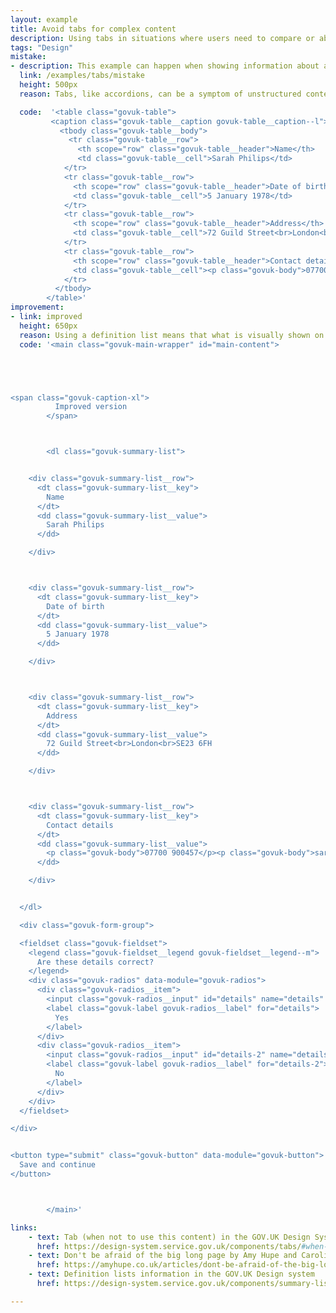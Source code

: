```yaml
---
layout: example
title: Avoid tabs for complex content
description: Using tabs in situations where users need to compare or absorb more information.
tags: "Design"
mistake:  
- description: This example can happen when showing information about a user that they need to compalre.
  link: /examples/tabs/mistake
  height: 500px
  reason: Tabs, like accordions, can be a symptom of unstructured content design. It also does not act as a tab in mobile view so is a unequal experience.

  code:  '<table class="govuk-table">
         <caption class="govuk-table__caption govuk-table__caption--l">Check previous details</caption>
           <tbody class="govuk-table__body">
             <tr class="govuk-table__row">
               <th scope="row" class="govuk-table__header">Name</th>
               <td class="govuk-table__cell">Sarah Philips</td>
            </tr>
            <tr class="govuk-table__row">
              <th scope="row" class="govuk-table__header">Date of birth</th>
              <td class="govuk-table__cell">5 January 1978</td>
            </tr>
            <tr class="govuk-table__row">
              <th scope="row" class="govuk-table__header">Address</th>
              <td class="govuk-table__cell">72 Guild Street<br>London<br>SE23 6FH</td>
            </tr>
            <tr class="govuk-table__row">
              <th scope="row" class="govuk-table__header">Contact details</th>
              <td class="govuk-table__cell"><p class="govuk-body">07700 900457</p><p class="govuk-body">sarah.phillips@example.com</p></td>
            </tr>
          </tbody>
        </table>'
improvement:
- link: improved
  height: 650px
  reason: Using a definition list means that what is visually shown on the page is more aligned with what is read out on a screen reader.
  code: '<main class="govuk-main-wrapper" id="main-content">





<span class="govuk-caption-xl">
          Improved version
        </span>



        <dl class="govuk-summary-list">


    <div class="govuk-summary-list__row">
      <dt class="govuk-summary-list__key">
        Name
      </dt>
      <dd class="govuk-summary-list__value">
        Sarah Philips
      </dd>

    </div>



    <div class="govuk-summary-list__row">
      <dt class="govuk-summary-list__key">
        Date of birth
      </dt>
      <dd class="govuk-summary-list__value">
        5 January 1978
      </dd>

    </div>



    <div class="govuk-summary-list__row">
      <dt class="govuk-summary-list__key">
        Address
      </dt>
      <dd class="govuk-summary-list__value">
        72 Guild Street<br>London<br>SE23 6FH
      </dd>

    </div>



    <div class="govuk-summary-list__row">
      <dt class="govuk-summary-list__key">
        Contact details
      </dt>
      <dd class="govuk-summary-list__value">
        <p class="govuk-body">07700 900457</p><p class="govuk-body">sarah.phillips@example.com</p>
      </dd>

    </div>


  </dl>

  <div class="govuk-form-group">

  <fieldset class="govuk-fieldset">
    <legend class="govuk-fieldset__legend govuk-fieldset__legend--m">
      Are these details correct?
    </legend>
    <div class="govuk-radios" data-module="govuk-radios">
      <div class="govuk-radios__item">
        <input class="govuk-radios__input" id="details" name="details" type="radio" value="yes">
        <label class="govuk-label govuk-radios__label" for="details">
          Yes
        </label>
      </div>
      <div class="govuk-radios__item">
        <input class="govuk-radios__input" id="details-2" name="details" type="radio" value="no">
        <label class="govuk-label govuk-radios__label" for="details-2">
          No
        </label>
      </div>
    </div>
  </fieldset>

</div>


<button type="submit" class="govuk-button" data-module="govuk-button">
  Save and continue
</button>



        </main>'

links:
    - text: Tab (when not to use this content) in the GOV.UK Design System
      href: https://design-system.service.gov.uk/components/tabs/#when-not-to-use-this-component
    - text: Don't be afraid of the big long page by Amy Hupe and Caroline Jarrett
      href: https://amyhupe.co.uk/articles/dont-be-afraid-of-the-big-long-page/    
    - text: Definition lists information in the GOV.UK Design system
      href: https://design-system.service.gov.uk/components/summary-list/

---
```

